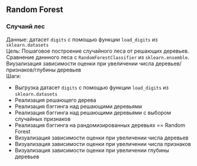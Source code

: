 ## Random Forest
### Случанй лес

Данные: датасет `digits` с помощью функции `load_digits` из `sklearn.datasets`   
Цель: Пошаговое построение случайного леса от решающих деревьев. Сравнение даннного леса с `RandomForestClassifier` из `sklearn.ensemble`. Виузализация зависимости оценки при увеличении числа деревьев/признаков/глубины деревьев  
Шаги:  
- Выгрузка датасет `digits` с помощью функции `load_digits` из `sklearn.datasets`
- Реализация решающего дерева
- Реализация бэггинга над решающими деревьями
- Реализация бэггинга над решающими деревьями с выбором случайных признаков
- Реализация бэггинга на рандомизированных деревьях == Random Forest
- Визуализация зависимости оценки при увеличении числа деревьев
- Визуализация зависимости оценки при увеличении числа признаков
- Визуализация зависимости оценки при увеличении глубины деревьев


